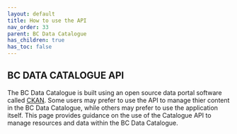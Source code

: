 ```yaml
---
layout: default
title: How to use the API
nav_order: 33
parent: BC Data Catalogue
has_children: true
has_toc: false
---
```


## BC DATA CATALOGUE API

The BC Data Catalogue is built using an open source data portal software called [CKAN](https://github.com/ckan/ckan/blob/master/README.rst). Some users may prefer to use the API to manage thier content in the BC Data Catalogue, while others may prefer to use the application itself. This page provides guidance on the use of the Catalogue API to manage resources and data within the BC Data Catalogue.
